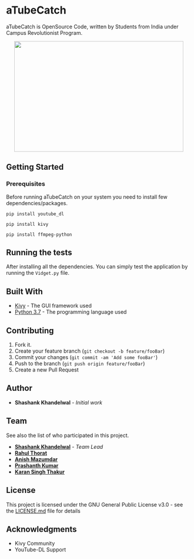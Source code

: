 # aTubeCatch
aTubeCatch is OpenSource Code, written by Students from India under Campus Revolutionist Program.
<p align="center">
<a href="https://www.youtube.com/watch?v=Tou-jkOO51U">
<img width="460" height="300" src="https://img.youtube.com/vi/Tou-jkOO51U/0.jpg">
</a>
</p>


## Getting Started

### Prerequisites

Before running aTubeCatch on your system you need to install few dependencies/packages.

```
pip install youtube_dl
```
```
pip install kivy
```
```
pip install ffmpeg-python
```

## Running the tests

After installing all the dependencies. You can simply test the application by running the `Vidget.py` file.

## Built With

* [Kivy](https://kivy.org/) - The GUI framework used
* [Python 3.7](https://www.python.org/downloads/) - The programming language used

## Contributing
1. Fork it.
2. Create your feature branch (`git checkout -b feature/fooBar`)
3. Commit your changes (`git commit -am 'Add some fooBar'`)
4. Push to the branch (`git push origin feature/fooBar`)
5. Create a new Pull Request

## Author

* **Shashank Khandelwal** - *Initial work*

## Team

See also the list of  who participated in this project.

* **[Shashank Khandelwal](https://www.linkedin.com/in/shashank-khandelwal/)** - *Team Lead*
* **[Rahul Thorat](https://www.linkedin.com/in/rahul-thorat/)**
* **[Anish Mazumdar](https://www.linkedin.com/in/anish-mazumdar-b87736172/)**
* **[Prashanth Kumar](https://www.linkedin.com/in/prashanthkumar17/)**
* **[Karan Singh Thakur](https://www.linkedin.com/in/karan-singh-thakur-87b930161/)**

## License

This project is licensed under the GNU General Public License v3.0 - see the [LICENSE.md](LICENSE.md) file for details

## Acknowledgments

* Kivy Community
* YouTube-DL Support
